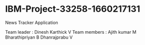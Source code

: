 # IBM-Project-33258-1660217131
News Tracker Application

Team leader :
Dinesh Karthick V
Team members :
Ajith kumar M
Bharathipriyan B
Dhanrajprabu V
